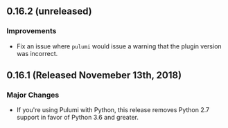 
## 0.16.2 (unreleased)

### Improvements

- Fix an issue where `pulumi` would issue a warning that the plugin version was incorrect.

## 0.16.1 (Released Novemeber 13th, 2018)

### Major Changes

- If you're using Pulumi with Python, this release removes Python 2.7 support in favor of Python 3.6 and greater.
